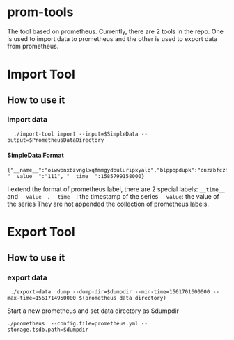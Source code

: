 # prom-tools
The tool based on prometheus.
Currently, there are 2 tools in the repo. One is used to import data to prometheus and the other is used to export data from prometheus.

# Import Tool
## How to use it
### import data
```$xslt
  ./import-tool import --input=$SimpleData --output=$PrometheusDataDirectory
```
#### SimpleData Format
```$xslt
{"__name__":"oiwwpnxbzvnglxqfmmgydouluripxyalq","blppopdupk":"cnzzbfczfyogugkqbbgptameitukmyqrvfdnbvuennkrjroklunnmhonozwjbhtcyxtmrtslabqlkoimdafoipcrdbtjaxlzlebaiwkjzzpuusp","bvqcfmtc":"nrmpn","etunlkkq":"jlc","ieh":"nrcqguxwfdarfbnnjwrqyavsvr","igaxksxlcgqesc":"ymmoqcbydfyiiqjarxdplpejidikup","peyxeulfptstx":"mznnnpqbwkjjh","pwtdcjrs":"kupicpeeswkcvcqjsbntrqjrzqceppkgkkglgbckqrwo","vgcdywyzlg":"ucafvj","xlqhwhxrcya":"ztnhtzzrz","xtbla":"mznnnpqbwkjjh","zigoeqifdui":"mnjbteqhtkxeovesczl","zxknjgnlwexn":"hcasvfr", "__value__":"111", "__time__":1585799158000}
```
I extend the format of prometheus label, there are 2 special labels: `__time__` and `__value__`.
`__time__`:  the timestamp of the series
`__value`: the value of the series
They are not appended the collection of prometheus labels.

# Export Tool
## How to use it
### export data
```$xslt
 ./export-data  dump --dump-dir=$dumpdir --min-time=1561701600000 --max-time=1561714950000 $(prometheus data directory) 
```
Start a new prometheus and set data directory as $dumpdir
```$xslt
./prometheus  --config.file=prometheus.yml --storage.tsdb.path=$dumpdir 
```